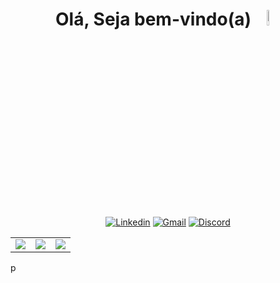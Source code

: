 <h1 align="center">
  Olá, Seja bem-vindo(a) 
<img src="https://media.tenor.com/GKfLyh3NyQcAAAAj/alien-jam.gif" width="8%">
</h1>
<p align="center">
   <a href="https://www.linkedin.com/in/akleyalves/"><img alt="Linkedin" title="Linkedin" src="https://img.shields.io/badge/linkedin-2986cc.svg?style=for-the-badge&logo=linkedin&logoColor=white"/></a>
   <a href="mailto:akleyalvescr@gmail.com"><img alt="Gmail" title="Gmail" src="https://img.shields.io/badge/Gmail-D14836?style=for-the-badge&logo=gmail&logoColor=white"/></a>
   <a href="https://discord.gg/vAqK3NDn"><img alt="Discord" title="Discord" src="https://img.shields.io/badge/Discord-7289DA?style=for-the-badge&logo=discord&logoColor=white"/></a>
  <table>
		<tr>
			<td><a href="https://github.com/Akley13"><img src="https://github-readme-stats.vercel.app/api/top-langs/?username=Akley13&layout=compact&hide_border=true&theme=radical" /></a></td>
			<td><a href="https://github.com/Akley13"><img src="https://github-readme-streak-stats.herokuapp.com/?user=Akley13&theme=radical&hide_border=true&mode=weekly&locale=pt_BR" /></a></td>
			<td><a href="https://github.com/Akley13"><img src="https://github-readme-stats.vercel.app/api?username=Akley13&count_private=true&show_icons=true&hide_border=true&theme=radical" /></a></td>
		</tr>
	</table>
</p>
p

